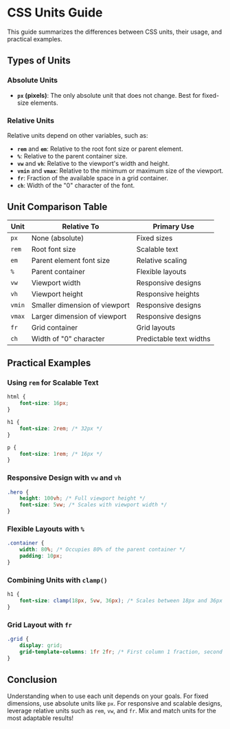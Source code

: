 
# CSS Units Guide

This guide summarizes the differences between CSS units, their usage, and practical examples.

## Types of Units

### Absolute Units
- **`px` (pixels)**: The only absolute unit that does not change. Best for fixed-size elements.

### Relative Units
Relative units depend on other variables, such as:
- **`rem`** and **`em`**: Relative to the root font size or parent element.
- **`%`**: Relative to the parent container size.
- **`vw`** and **`vh`**: Relative to the viewport's width and height.
- **`vmin`** and **`vmax`**: Relative to the minimum or maximum size of the viewport.
- **`fr`**: Fraction of the available space in a grid container.
- **`ch`**: Width of the "0" character of the font.

## Unit Comparison Table

| Unit       | Relative To                     | Primary Use                     |
|------------|---------------------------------|----------------------------------|
| `px`       | None (absolute)                 | Fixed sizes                     |
| `rem`      | Root font size                  | Scalable text                   |
| `em`       | Parent element font size        | Relative scaling                |
| `%`        | Parent container                | Flexible layouts                |
| `vw`       | Viewport width                  | Responsive designs              |
| `vh`       | Viewport height                 | Responsive heights              |
| `vmin`     | Smaller dimension of viewport   | Responsive designs              |
| `vmax`     | Larger dimension of viewport    | Responsive designs              |
| `fr`       | Grid container                  | Grid layouts                    |
| `ch`       | Width of "0" character          | Predictable text widths         |

## Practical Examples

### Using `rem` for Scalable Text
```css
html {
    font-size: 16px;
}

h1 {
    font-size: 2rem; /* 32px */
}

p {
    font-size: 1rem; /* 16px */
}
```

### Responsive Design with `vw` and `vh`
```css
.hero {
    height: 100vh; /* Full viewport height */
    font-size: 5vw; /* Scales with viewport width */
}
```

### Flexible Layouts with `%`
```css
.container {
    width: 80%; /* Occupies 80% of the parent container */
    padding: 10px;
}
```

### Combining Units with `clamp()`
```css
h1 {
    font-size: clamp(18px, 5vw, 36px); /* Scales between 18px and 36px */
}
```

### Grid Layout with `fr`
```css
.grid {
    display: grid;
    grid-template-columns: 1fr 2fr; /* First column 1 fraction, second column 2 fractions */
}
```

## Conclusion
Understanding when to use each unit depends on your goals. For fixed dimensions, use absolute units like `px`. For responsive and scalable designs, leverage relative units such as `rem`, `vw`, and `fr`. Mix and match units for the most adaptable results!